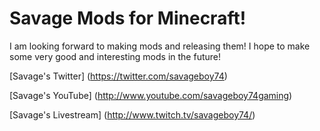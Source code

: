 Savage Mods for Minecraft!
=======

I am looking forward to making mods and releasing them!
I hope to make some very good and interesting mods in the future!


[Savage's Twitter] (https://twitter.com/savageboy74)

[Savage's YouTube] (http://www.youtube.com/savageboy74gaming)

[Savage's Livestream] (http://www.twitch.tv/savageboy74/)
